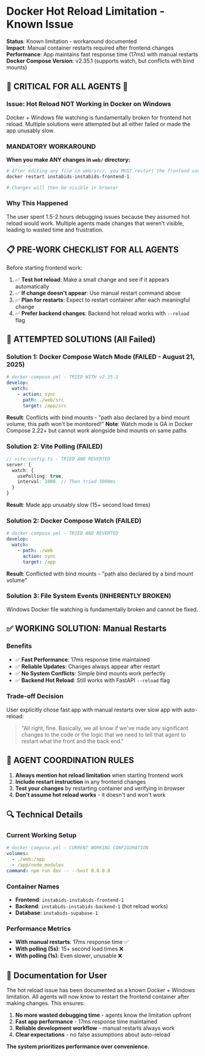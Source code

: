 # Docker Hot Reload Limitation - Known Issue
**Status**: Known limitation - workaround documented  
**Impact**: Manual container restarts required after frontend changes  
**Performance**: App maintains fast response time (17ms) with manual restarts
**Docker Compose Version**: v2.35.1 (supports watch, but conflicts with bind mounts)  

## 🚨 **CRITICAL FOR ALL AGENTS** 🚨

### **Issue: Hot Reload NOT Working in Docker on Windows**
Docker + Windows file watching is fundamentally broken for frontend hot reload. Multiple solutions were attempted but all either failed or made the app unusably slow.

### **MANDATORY WORKAROUND**
**When you make ANY changes in `web/` directory:**
```bash
# After editing any file in web/src/, you MUST restart the frontend container
docker restart instabids-instabids-frontend-1

# Changes will then be visible in browser
```

### **Why This Happened**
The user spent 1.5-2 hours debugging issues because they assumed hot reload would work. Multiple agents made changes that weren't visible, leading to wasted time and frustration.

## 📋 **PRE-WORK CHECKLIST FOR ALL AGENTS**

Before starting frontend work:
1. ✅ **Test hot reload**: Make a small change and see if it appears automatically
2. ✅ **If change doesn't appear**: Use manual restart command above
3. ✅ **Plan for restarts**: Expect to restart container after each meaningful change
4. ✅ **Prefer backend changes**: Backend hot reload works with `--reload` flag

## 🔧 **ATTEMPTED SOLUTIONS (All Failed)**

### **Solution 1: Docker Compose Watch Mode (FAILED - August 21, 2025)**
```yaml
# docker-compose.yml - TRIED WITH v2.35.1
develop:
  watch:
    - action: sync
      path: ./web/src
      target: /app/src
```
**Result**: Conflicts with bind mounts - "path also declared by a bind mount volume, this path won't be monitored!"
**Note**: Watch mode is GA in Docker Compose 2.22+ but cannot work alongside bind mounts on same paths

### **Solution 2: Vite Polling (FAILED)**
```typescript
// vite.config.ts - TRIED AND REVERTED
server: {
  watch: {
    usePolling: true,
    interval: 1000  // Then tried 5000ms
  }
}
```
**Result**: Made app unusably slow (15+ second load times)

### **Solution 2: Docker Compose Watch (FAILED)**
```yaml
# docker-compose.yml - TRIED AND REVERTED
develop:
  watch:
    - path: ./web
      action: sync
      target: /app
```
**Result**: Conflicted with bind mounts - "path also declared by a bind mount volume"

### **Solution 3: File System Events (INHERENTLY BROKEN)**
Windows Docker file watching is fundamentally broken and cannot be fixed.

## ✅ **WORKING SOLUTION: Manual Restarts**

### **Benefits**
- ✅ **Fast Performance**: 17ms response time maintained
- ✅ **Reliable Updates**: Changes always appear after restart
- ✅ **No System Conflicts**: Simple bind mounts work perfectly
- ✅ **Backend Hot Reload**: Still works with FastAPI `--reload` flag

### **Trade-off Decision**
User explicitly chose fast app with manual restarts over slow app with auto-reload:
> "All right, fine. Basically, we all know if we've made any significant changes to the code or the logic that we need to tell that agent to restart what the front and the back end."

## 🎯 **AGENT COORDINATION RULES**

1. **Always mention hot reload limitation** when starting frontend work
2. **Include restart instruction** in any frontend changes
3. **Test your changes** by restarting container and verifying in browser
4. **Don't assume hot reload works** - it doesn't and won't work

## 🔍 **Technical Details**

### **Current Working Setup**
```yaml
# docker-compose.yml - CURRENT WORKING CONFIGURATION
volumes:
  - ./web:/app
  - /app/node_modules
command: npm run dev -- --host 0.0.0.0
```

### **Container Names**
- **Frontend**: `instabids-instabids-frontend-1`
- **Backend**: `instabids-instabids-backend-1` (hot reload works)
- **Database**: `instabids-supabase-1`

### **Performance Metrics**
- **With manual restarts**: 17ms response time ✅
- **With polling (5s)**: 15+ second load times ❌
- **With polling (1s)**: Even slower, unusable ❌

## 📝 **Documentation for User**

The hot reload issue has been documented as a known Docker + Windows limitation. All agents will now know to restart the frontend container after making changes. This ensures:

1. **No more wasted debugging time** - agents know the limitation upfront
2. **Fast app performance** - 17ms response time maintained
3. **Reliable development workflow** - manual restarts always work
4. **Clear expectations** - no false assumptions about auto-reload

**The system prioritizes performance over convenience.**